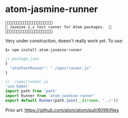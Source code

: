 # atom-jasmine-runner

```
🚧🚧🚧🚧🚧🚧🚧🚧🚧🚧🚧🚧🚧🚧🚧🚧🚧🚧🚧🚧🚧
🚧 Jasmine 2.x test runner for Atom packages.  🚧
🚧🚧🚧🚧🚧🚧🚧🚧🚧🚧🚧🚧🚧🚧🚧🚧🚧🚧🚧🚧🚧
```

Very under construction, doesn't really work yet. To use:

`$> npm install atom-jasmine-runner`

```js
// package.json
{
  "atomTestRunner": "./spec/runner.js"
}
```
```js
// ./spec/runner.js
'use babel'
import path from 'path'
import Runner from 'atom-jasmine-runner'
export default Runner(path.join(__dirname, '../'))
```

Prior art: https://github.com/atom/atom/pull/6099/files
